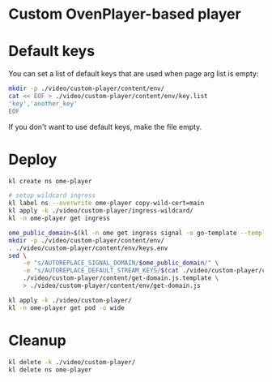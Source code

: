 
# Custom OvenPlayer-based player

# Default keys

You can set a list of default keys that are used when page arg list is empty:

```bash
mkdir -p ./video/custom-player/content/env/
cat << EOF > ./video/custom-player/content/env/key.list
'key','another_key'
EOF
```

If you don't want to use default keys, make the file empty.

# Deploy

```bash
kl create ns ome-player

# setup wildcard ingress
kl label ns --overwrite ome-player copy-wild-cert=main
kl apply -k ./video/custom-player/ingress-wildcard/
kl -n ome-player get ingress

ome_public_domain=$(kl -n ome get ingress signal -o go-template --template "{{range .spec.rules}}{{.host}}{{end}}")
mkdir -p ./video/custom-player/content/env/
. ./video/custom-player/content/env/keys.env
sed \
    -e "s/AUTOREPLACE_SIGNAL_DOMAIN/$ome_public_domain/" \
    -e "s/AUTOREPLACE_DEFAULT_STREAM_KEYS/$(cat ./video/custom-player/content/env/key.list)/" \
    ./video/custom-player/content/get-domain.js.template \
    > ./video/custom-player/content/env/get-domain.js

kl apply -k ./video/custom-player/
kl -n ome-player get pod -o wide
```

# Cleanup

```bash
kl delete -k ./video/custom-player/
kl delete ns ome-player
```
